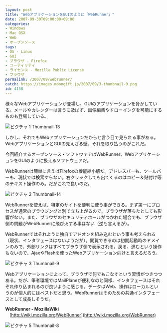 ```yaml
---
layout: post
title: "WebアプリケーションをGUIのように「WebRunner」"
date: 2007-09-30T09:00:00+09:00
categories:
- Windows
- Mac OSX
- Web
- オープンソース
tags: 
- OS - Linux
- GUI
- ブラウザ - Firefox
- ユーティリティ
- ライセンス - Mozilla Public License
- ブラウザ
permalink: /2007/09/webrunner/
catch: https://images.moongift.jp/2007/09/3-thumbnail-9.png
id: 4158
---
```

様々なWebアプリケーションが登場し、GUIのアプリケーションを脅かしている。メールやカレンダーは言うに及ばず、画像編集やドローイングを可能にするものも登場している。   
  
 ![ピクチャ 1 Thumbnail-13](https://images.moongift.jp/2007/09/1-thumbnail-13.png)  
  
しかし、それでもWebアプリケーションだからと言う目で見られる事がある。WebアプリケーションとGUIの見えざる壁、それを取り払うのがこれだ。   
  
今回紹介するオープンソース・ソフトウェアはWebRunner、WebアプリケーションをGUIのように扱えるソフトウェアだ。   
  
<!--more-->  
WebRunnerは簡単に言えばFIrefoxの機能縮小版だ。アドレスバーも、ツールバーも、現状では検索すらない。右クリックしても出てくるのはコピー＆貼付け等のテキスト操作のみ。だがこれで良いのだ。   
  
 ![ピクチャ 2 Thumbnail-14](https://images.moongift.jp/2007/09/2-thumbnail-14.png)  
  
WebRunnerを使えば、特定のサイトを便利に使う事ができる。まず第一にプロセスが通常のブラウジングと別で立ち上がるので、ブラウザが落ちたとしても影響がない。また、ブラウザのセキュリティホールがつかれた場合でも、ブラウザ側の問題がWebRunnerに飛び火する事はない（逆も言えるが）。   
  
WebRunnerではそれように独自でアドオンを組み込むという事も考えられる（現状、インタフェースはないようだが）。閲覧できるのは初期起動時のドメインのみで、外部リンクはすべてブラウザ側で表示される。戻る、進むという操作もないので、AjaxやFlashを使ったWebアプリケーション向けと言えるだろう。   
  
 ![ピクチャ 3 Thumbnail-9](https://images.moongift.jp/2007/09/3-thumbnail-9.png)  
  
Webアプリケーションによって、ブラウザで何でもこなすという習慣がつきつつある。だが、筆者環境ではMailPlaneが便利なのと同様、インタフェースはそれぞれ作り込まれるのが良いように感じる。データはWeb、操作はローカルというのが個人的にはベストだと思う。WebRunnerはそのための共通インタフェースとして成長しそうだ。   
  
**WebRunner - MozillaWiki**   
　[http://wiki.mozilla.org/WebRunner](http://wiki.mozilla.org/WebRunner)  
  
 ![ピクチャ 5 Thumbnail-8](https://images.moongift.jp/2007/09/5-thumbnail-8.png)


